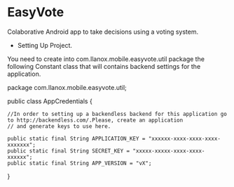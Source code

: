 EasyVote
========

Colaborative Android app to take decisions using a voting system.

* Setting Up Project.

You need to create into com.llanox.mobile.easyvote.util package the following Constant class that will contains backend settings for the application.


package com.llanox.mobile.easyvote.util;

public class AppCredentials {

    //In order to setting up a backendless backend for this application go to http://backendless.com/.Please, create an application
    // and generate keys to use here.

    public static final String APPLICATION_KEY = "xxxxxx-xxxx-xxxx-xxxx-xxxxxxx";
    public static final String SECRET_KEY = "xxxxx-xxxxx-xxxx-xxxx-xxxxxx";
    public static final String APP_VERSION = "vX";

}
